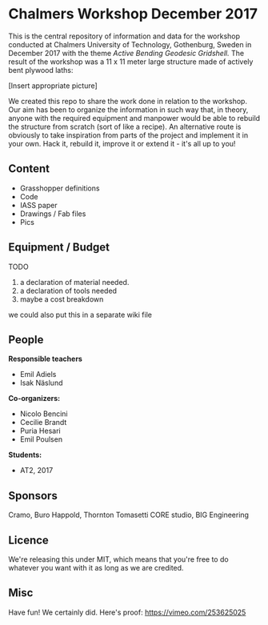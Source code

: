 # Chalmers Workshop December 2017

This is the central repository of information and data for the workshop conducted at Chalmers University of Technology, Gothenburg, Sweden in December 2017 with the theme *Active Bending Geodesic Gridshell.* The result of the workshop was a 11 x 11 meter large structure made of actively bent plywood laths:

[Insert appropriate picture]

We created this repo to share the work done in relation to the workshop. Our aim has been to organize the information in such way that, in theory, anyone with the required equipment and manpower would be able to rebuild the structure from scratch (sort of like a recipe). An alternative route is obviously to take inspiration from parts of the project and implement it in your own. Hack it, rebuild it, improve it or extend it - it's all up to you!

## Content
- Grasshopper definitions
- Code
- IASS paper
- Drawings / Fab files
- Pics

## Equipment / Budget

TODO
1. a declaration of material needed.
2. a declaration of tools needed
3. maybe a cost breakdown

we could also put this in a separate wiki file

##  People
**Responsible teachers**
- Emil Adiels
- Isak Näslund

**Co-organizers:**
- Nicolo Bencini
- Cecilie Brandt
- Puria Hesari
- Emil Poulsen

**Students:**
- AT2, 2017

## Sponsors
Cramo, Buro Happold, Thornton Tomasetti CORE studio, BIG Engineering

## Licence
We're releasing this under MIT, which means that you're free to do whatever you want with it as long as we are credited.

## Misc
Have fun! We certainly did. Here's proof:
https://vimeo.com/253625025


